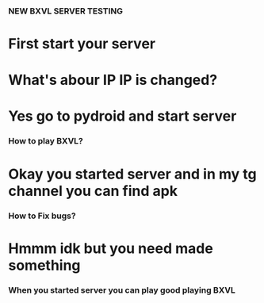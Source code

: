 ###   NEW BXVL SERVER TESTING
#   First start your server
#   What's abour IP IP is changed?
#  Yes go to pydroid and start server
###   How to play BXVL?
#  Okay you started server and in my tg channel you can find apk
###   How to Fix bugs?
#   Hmmm idk but you need made something 
###   When you started server you can play good playing BXVL

